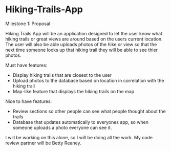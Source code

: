 # Hiking-Trails-App

Milestone 1: Proposal 

Hiking Trails App will be an application designed to let the user know what hiking trails or great views are around based on the users current location. The user will also be able uploads photos of the hike or view so that the next time someone looks up that hiking trail they will be able to see thier photos. 

Must have features: 
  * Display hiking trails that are closest to the user
  * Upload photos to the database based on location in correlation with the hiking trail
  * Map-like feature that displays the hiking trails on the map
  
Nice to have features:
  * Review sections so other people can see what people thought about the trails
  * Database that updates automatically to everyones app, so when someone uploads a photo everyone can see it. 
  
  
  
I will be working on this alone, so I will be doing all the work. 
My code review partner will be Betty Reaney.
